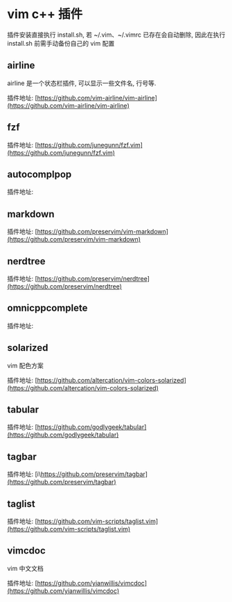 # vim c++ 插件

插件安装直接执行 install.sh, 若 ~/.vim、~/.vimrc 已存在会自动删除, 因此在执行 install.sh 前需手动备份自己的 vim 配置

## airline

airline 是一个状态栏插件, 可以显示一些文件名, 行号等.

插件地址: [https://github.com/vim-airline/vim-airline](https://github.com/vim-airline/vim-airline)

## fzf

插件地址: [https://github.com/junegunn/fzf.vim](https://github.com/junegunn/fzf.vim)

## autocomplpop

插件地址: []()

## markdown

插件地址: [https://github.com/preservim/vim-markdown](https://github.com/preservim/vim-markdown)

## nerdtree

插件地址: [https://github.com/preservim/nerdtree](https://github.com/preservim/nerdtree)

## omnicppcomplete


插件地址: []()

## solarized

vim 配色方案

插件地址: [https://github.com/altercation/vim-colors-solarized](https://github.com/altercation/vim-colors-solarized)

## tabular

插件地址: [https://github.com/godlygeek/tabular](https://github.com/godlygeek/tabular)

## tagbar

插件地址: [i\https://github.com/preservim/tagbar](https://github.com/preservim/tagbar)

## taglist

插件地址: [https://github.com/vim-scripts/taglist.vim](https://github.com/vim-scripts/taglist.vim)

## vimcdoc

vim 中文文档

插件地址: [https://github.com/yianwillis/vimcdoc](https://github.com/yianwillis/vimcdoc)


